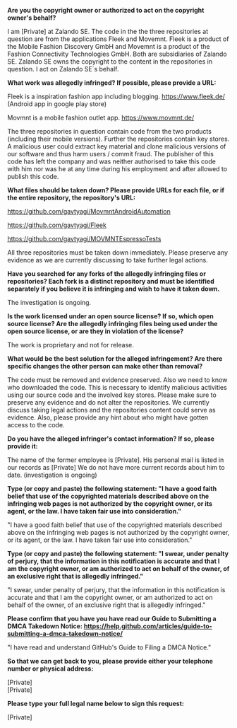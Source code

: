 __Are you the copyright owner or authorized to act on the copyright owner's behalf?__

I am [Private] at Zalando SE. The code in the the three repositories at question are from the applications Fleek and Movemnt. Fleek is a product of the Mobile Fashion Discovery GmbH and Movemnt is a product of the Fashion Connectivity Technologies GmbH. Both are subsidiaries of Zalando SE. Zalando SE owns the copyright to the content in the repositories in question. I act on Zalando SE´s behalf.

__What work was allegedly infringed? If possible, please provide a URL:__

Fleek is a inspiration fashion app including blogging. https://www.fleek.de/ (Android app in google play store)

Movmnt is a mobile fashion outlet app. https://www.movmnt.de/

The three repositories in question contain code from the two products (including their mobile versions). Further the repositories contain key stores. A malicious user could extract key material and clone malicious versions of our software and thus harm users / commit fraud. The publisher of this code has left the company and was neither authorised to take this code with him nor was he at any time during his employment and after allowed to publish this code.

__What files should be taken down? Please provide URLs for each file, or if the entire repository, the repository's URL:__

https://github.com/gavtyagi/MovmntAndroidAutomation

https://github.com/gavtyagi/Fleek

https://github.com/gavtyagi/MOVMNTEspressoTests

All three repositories must be taken down immediately. Please preserve any evidence as we are currently discussing to take further legal actions.

__Have you searched for any forks of the allegedly infringing files or repositories? Each fork is a distinct repository and must be identified separately if you believe it is infringing and wish to have it taken down.__

The investigation is ongoing.

__Is the work licensed under an open source license? If so, which open source license? Are the allegedly infringing files being used under the open source license, or are they in violation of the license?__

The work is proprietary and not for release.

__What would be the best solution for the alleged infringement? Are there specific changes the other person can make other than removal?__

The code must be removed and evidence preserved. Also we need to know who downloaded the code. This is necessary to identify malicious activities using our source code and the involved key stores. Please make sure to preserve any evidence and do not alter the repositories. We currently discuss taking legal actions and the repositories content could serve as evidence. Also, please provide any hint about who might have gotten access to the code.

__Do you have the alleged infringer's contact information? If so, please provide it:__

The name of the former employee is [Private]. His personal mail is listed in our records as [Private] We do not have more current records about him to date. (investigation is ongoing)

__Type (or copy and paste) the following statement: "I have a good faith belief that use of the copyrighted materials described above on the infringing web pages is not authorized by the copyright owner, or its agent, or the law. I have taken fair use into consideration."__

"I have a good faith belief that use of the copyrighted materials described above on the infringing web pages is not authorized by the copyright owner, or its agent, or the law. I have taken fair use into consideration."

__Type (or copy and paste) the following statement: "I swear, under penalty of perjury, that the information in this notification is accurate and that I am the copyright owner, or am authorized to act on behalf of the owner, of an exclusive right that is allegedly infringed."__

"I swear, under penalty of perjury, that the information in this notification is accurate and that I am the copyright owner, or am authorized to act on behalf of the owner, of an exclusive right that is allegedly infringed."

__Please confirm that you have you have read our Guide to Submitting a DMCA Takedown Notice: https://help.github.com/articles/guide-to-submitting-a-dmca-takedown-notice/__

"I have read and understand GitHub's Guide to Filing a DMCA Notice."

__So that we can get back to you, please provide either your telephone number or physical address:__

[Private]  
[Private]

__Please type your full legal name below to sign this request:__

[Private]
